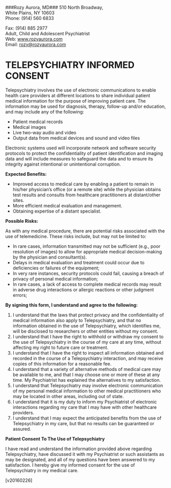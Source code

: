 ###Rozy Aurora, MD###
510 North Broadway,  
White Plains, NY 10603  
Phone: (914) 560 6833  
  
Fax: (914) 885 2977  
Adult, Child and Adolescent Psychiatrist  
Web: www.rozyaurora.com  
Email: rozy@rozyaurora.com  
  
TELEPSYCHIATRY INFORMED CONSENT
===========
Telepsychiatry involves the use of electronic communications to enable health care providers at different locations to share individual patient medical information for the purpose of improving patient care. The information may be used for diagnosis, therapy, follow-up and/or education, and may include any of the following:

- Patient medical records
- Medical images
- Live two-way audio and video
- Output data from medical devices and sound and video files

Electronic systems used will incorporate network and software security protocols to protect the confidentiality of patient identification and imaging data and will include measures to safeguard the data and to ensure its integrity against intentional or unintentional corruption.

**Expected Benefits:**

- Improved access to medical care by enabling a patient to remain in his/her physician’s office (or a remote site) while the physician obtains test results and consults from healthcare practitioners at distant/other sites.
- More efficient medical evaluation and management.
- Obtaining expertise of a distant specialist.

**Possible Risks:**

As with any medical procedure, there are potential risks associated with the use of telemedicine.  These risks include, but may not be limited to:

- In rare cases, information transmitted may not be sufficient (e.g., poor resolution of images) to allow for appropriate medical decision-making by the physician and consultant(s).
- Delays in medical evaluation and treatment could occur due to deficiencies or failures of the equipment;
- In very rare instances, security protocols could fail, causing a breach of privacy of personal medical information;
- In rare cases, a lack of access to complete medical records may result in adverse drug interactions or allergic reactions or other judgment errors;

**By signing this form, I understand and agree to the following:**

1.  I understand that the laws that protect privacy and the confidentiality of medical information also apply to Telepsychiatry, and that no information obtained in the use of Telepsychiatry, which identifies me, will be disclosed to researchers or other entities without my consent.
2.  I understand that I have the right to withhold or withdraw my consent to the use of Telepsychiatry in the course of my care at any time, without affecting my right to future care or treatment.
3.  I understand that I have the right to inspect all information obtained and recorded in the course of a Telepsychiatry interaction, and may receive copies of this information for a reasonable fee.
4.  I understand that a variety of alternative methods of medical care may be available to me, and that I may choose one or more of these at any time. My Psychiatrist has explained the alternatives to my satisfaction.
5.  I understand that Telepsychiatry may involve electronic communication of my personal medical information to other medical practitioners who may be located in other areas, including out of state.
6.  I understand that it is my duty to inform my Psychiatrist of electronic interactions regarding my care that I may have with other healthcare providers.
7.  I understand that I may expect the anticipated benefits from the use of Telepsychiatry in my care, but that no results can be guaranteed or assured.

**Patient Consent To The Use of Telepsychiatry**

I have read and understand the information provided above regarding Telepsychiatry, have discussed it with my Psychiatrist or such assistants as may be designated, and all of my questions have been answered to my satisfaction. I hereby give my informed consent for the use of Telepsychiatry in my medical care.

[v20160226]